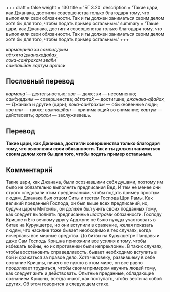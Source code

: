 +++
draft = false
weight = 130
title = 'БГ 3.20'
description = 'Такие цари, как Джанака, достигли совершенства только благодаря тому, что выполняли свои обязанности. Так и ты должен заниматься своим делом хотя бы для того, чтобы подать пример остальным.'
summary = 'Такие цари, как Джанака, достигли совершенства только благодаря тому, что выполняли свои обязанности. Так и ты должен заниматься своим делом хотя бы для того, чтобы подать пример остальным.'
+++

_карман̣аива хи сам̇сиддхим  
а̄стхита̄ джанака̄дайах̣  
лока-сан̇грахам эва̄пи  
сампаш́йан картум архаси_

## Пословный перевод

_карман̣а̄_ — деятельностью; _эва_ — даже; _хи_ — несомненно; _сам̇сиддхим_ — совершенства; _а̄стхита̄х̣_ — достигшие; _джанака_\-_а̄дайах̣_ — Джанака и другие (цари); _лока_\-_сан̇грахам_ — обыкновенные люди; _эва_ _апи_ — также; _сампаш́йан_ — принимающий во внимание; _картум_ — действовать; _архаси_ — заслуживаешь.

## Перевод

**Такие цари, как Джанака, достигли совершенства только благодаря тому, что выполняли свои обязанности. Так и ты должен заниматься своим делом хотя бы для того, чтобы подать пример остальным.**

## Комментарий

Такие цари, как Джанака, были осознавшими себя душами, поэтому им было не обязательно выполнять предписания Вед. И тем не менее они строго следовали этим предписаниям, чтобы подать пример простым людям. Джанака был отцом Ситы и тестем Господа Шри Рамы. Как великий преданный Господа, он был выше всех предписаний, но, будучи царем Митхилы, он должен был учить своих подданных тому, как следует выполнять предписанные _шастрами_ обязанности. Господу Кришне и Его вечному другу Арджуне не было нужды участвовать в битве на Курукшетре, но они вступили в сражение, желая показать людям, что насилие тоже бывает необходимо в тех случаях, когда исчерпаны все мирные средства. До битвы на Курукшетре Пандавы и даже Сам Господь Кришна приложили все усилия к тому, чтобы избежать войны, но их противники были непреклонны. В таких случаях, чтобы восстановить справедливость, бывает необходимо вступить в бой и сражаться за правое дело. Хотя человеку, развившему в себе сознание Кришны, ничего не нужно в этом мире, он все равно продолжает трудиться, чтобы своим примером научить людей тому, как следует жить и действовать. Опытные преданные, обладающие сознанием Кришны, всегда знают, как поступать, чтобы вести за собой других. Об этом говорится в следующем стихе.
